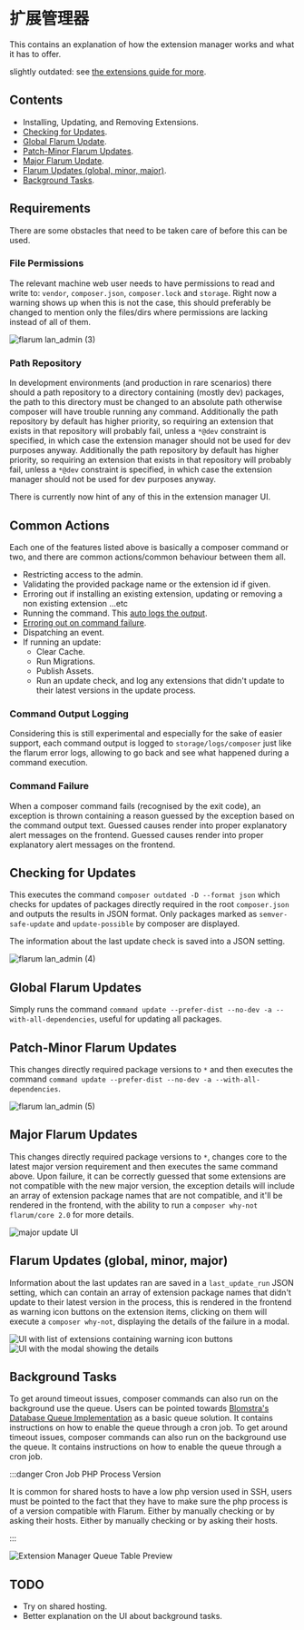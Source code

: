 # 扩展管理器

This contains an explanation of how the extension manager works and what it has to offer.

slightly outdated: see [the extensions guide for more](/extensions.md).

## Contents

- Installing, Updating, and Removing Extensions.
- [Checking for Updates](#checking-for-updates).
- [Global Flarum Update](#global-flarum-updates).
- [Patch-Minor Flarum Updates](#patch-minor-flarum-updates).
- [Major Flarum Update](#major-flarum-updates).
- [Flarum Updates (global, minor, major)](#flarum-updates-global-minor-major).
- [Background Tasks](#background-tasks).

## Requirements

There are some obstacles that need to be taken care of before this can be used.

### File Permissions

The relevant machine web user needs to have permissions to read and write to: `vendor`, `composer.json`, `composer.lock` and `storage`. Right now a warning shows up when this is not the case, this should preferably be changed to mention only the files/dirs where permissions are lacking instead of all of them.

![flarum lan\_admin (3)](https://user-images.githubusercontent.com/20267363/135268536-f79d42ab-6e05-4e41-b2ab-d95ec7a8b021.png)

### Path Repository

In development environments (and production in rare scenarios) there should a path repository to a directory containing (mostly dev) packages, the path to this directory must be changed to an absolute path otherwise composer will have trouble running any command. Additionally the path repository by default has higher priority, so requiring an extension that exists in that repository will probably fail, unless a <code>\*@dev</code> constraint is specified, in which case the extension manager should not be used for dev purposes anyway. Additionally the path repository by default has higher priority, so requiring an extension that exists in that repository will probably fail, unless a `*@dev` constraint is specified, in which case the extension manager should not be used for dev purposes anyway.

There is currently now hint of any of this in the extension manager UI.

## Common Actions

Each one of the features listed above is basically a composer command or two, and there are common actions/common behaviour between them all.

- Restricting access to the admin.
- Validating the provided package name or the extension id if given.
- Erroring out if installing an existing extension, updating or removing a non existing extension ...etc
- Running the command. This [auto logs the output](#command-output-logging).
- [Erroring out on command failure](#command-failure).
- Dispatching an event.
- If running an update:
  - Clear Cache.
  - Run Migrations.
  - Publish Assets.
  - Run an update check, and log any extensions that didn't update to their latest versions in the update process.

### Command Output Logging

Considering this is still experimental and especially for the sake of easier support, each command output is logged to `storage/logs/composer` just like the flarum error logs, allowing to go back and see what happened during a command execution.

### Command Failure

When a composer command fails (recognised by the exit code), an exception is thrown containing a reason guessed by the exception based on the command output text. Guessed causes render into proper explanatory alert messages on the frontend. Guessed causes render into proper explanatory alert messages on the frontend.

## Checking for Updates

This executes the command `composer outdated -D --format json` which checks for updates of packages directly required in the root `composer.json` and outputs the results in JSON format. Only packages marked as `semver-safe-update` and `update-possible` by composer are displayed.

The information about the last update check is saved into a JSON setting.

![flarum lan\_admin (4)](https://user-images.githubusercontent.com/20267363/135272032-9de37599-b364-4e42-b234-1113135eaa83.png)

## Global Flarum Updates

Simply runs the command `command update --prefer-dist --no-dev -a --with-all-dependencies`, useful for updating all packages.

## Patch-Minor Flarum Updates

This changes directly required package versions to `*` and then executes the command `command update --prefer-dist --no-dev -a --with-all-dependencies`.

![flarum lan\_admin (5)](https://user-images.githubusercontent.com/20267363/135276114-ae438c2f-4122-45bd-b32f-690de3b56e25.png)

## Major Flarum Updates

This changes directly required package versions to `*`, changes core to the latest major version requirement and then executes the same command above. Upon failure, it can be correctly guessed that some extensions are not compatible with the new major version, the exception details will include an array of extension package names that are not compatible, and it'll be rendered in the frontend, with the ability to run a `composer why-not flarum/core 2.0` for more details.

![major update UI](https://user-images.githubusercontent.com/20267363/143277865-8323fa9a-c80f-4015-baca-fce4d2b5d585.png)

## Flarum Updates (global, minor, major)

Information about the last updates ran are saved in a `last_update_run` JSON setting, which can contain an array of extension package names that didn't update to their latest version in the process, this is rendered in the frontend as warning icon buttons on the extension items, clicking on them will execute a `composer why-not`, displaying the details of the failure in a modal.

![UI with list of extensions containing warning icon buttons](https://user-images.githubusercontent.com/20267363/143278774-6fada0da-dead-474b-8dfa-feda5021134f.png) ![UI with the modal showing the details](https://user-images.githubusercontent.com/20267363/143278786-d283db62-de96-4019-954e-932d0d6eac15.png)

## Background Tasks

To get around timeout issues, composer commands can also run on the background use the queue. Users can be pointed towards <a href="https://discuss.flarum.org/d/28151-database-queue-the-simplest-queue-even-for-shared-hosting">Blomstra's Database Queue Implementation</a> as a basic queue solution. It contains instructions on how to enable the queue through a cron job. To get around timeout issues, composer commands can also run on the background use the queue. It contains instructions on how to enable the queue through a cron job.

:::danger Cron Job PHP Process Version

It is common for shared hosts to have a low php version used in SSH, users must be pointed to the fact that they have to make sure the php process is of a version compatible with Flarum. Either by manually checking or by asking their hosts. Either by manually checking or by asking their hosts.

:::

![Extension Manager Queue Table Preview](/en/img/extension-manager-queue.png)

## TODO

- Try on shared hosting.
- Better explanation on the UI about background tasks.
